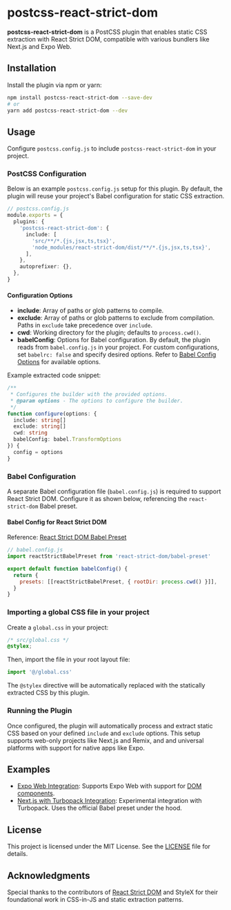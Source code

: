 # postcss-react-strict-dom

**postcss-react-strict-dom** is a PostCSS plugin that enables static CSS
extraction with React Strict DOM, compatible with various bundlers like Next.js
and Expo Web.

## Installation

Install the plugin via npm or yarn:

```bash
npm install postcss-react-strict-dom --save-dev
# or
yarn add postcss-react-strict-dom --dev
```

## Usage

Configure `postcss.config.js` to include `postcss-react-strict-dom` in your project.

### PostCSS Configuration

Below is an example `postcss.config.js` setup for this plugin. By default, the plugin will reuse your project's Babel configuration for static CSS extraction.

```typescript
// postcss.config.js
module.exports = {
  plugins: {
    'postcss-react-strict-dom': {
      include: [
        'src/**/*.{js,jsx,ts,tsx}',
        'node_modules/react-strict-dom/dist/**/*.{js,jsx,ts,tsx}',
      ],
    },
    autoprefixer: {},
  },
}
```

#### Configuration Options

- **include**: Array of paths or glob patterns to compile.
- **exclude**: Array of paths or glob patterns to exclude from compilation. Paths in `exclude` take precedence over `include`.
- **cwd**: Working directory for the plugin; defaults to `process.cwd()`.
- **babelConfig**: Options for Babel configuration. By default, the plugin reads from `babel.config.js` in your project. For custom configurations, set `babelrc: false` and specify desired options. Refer to [Babel Config Options](https://babeljs.io/docs/options) for available options.

Example extracted code snippet:

```typescript
/**
 * Configures the builder with the provided options.
 * @param options - The options to configure the builder.
 */
function configure(options: {
  include: string[]
  exclude: string[]
  cwd: string
  babelConfig: babel.TransformOptions
}) {
  config = options
}
```

### Babel Configuration

A separate Babel configuration file (`babel.config.js`) is required to support React Strict DOM. Configure it as shown below, referencing the `react-strict-dom` Babel preset.

#### Babel Config for React Strict DOM

Reference: [React Strict DOM Babel Preset](https://facebook.github.io/react-strict-dom/api/babel-preset/)

```javascript
// babel.config.js
import reactStrictBabelPreset from 'react-strict-dom/babel-preset'

export default function babelConfig() {
  return {
    presets: [[reactStrictBabelPreset, { rootDir: process.cwd() }]],
  }
}
```

### Importing a global CSS file in your project

Create a `global.css` in your project:
```css
/* src/global.css */
@stylex;
```

Then, import the file in your root layout file:

```typescript
import '@/global.css'
```

The `@stylex` directive will be automatically replaced with the statically extracted CSS by this plugin.

### Running the Plugin

Once configured, the plugin will automatically process and extract static CSS based on your defined `include` and `exclude` options. This setup supports web-only projects like Next.js and Remix, and and universal platforms with support for native apps like Expo.

## Examples
- [Expo Web Integration](https://github.com/javascripter/expo-stylex-postcss-integration/watchers): Supports Expo Web with support for [DOM components](https://docs.expo.dev/guides/dom-components/).
- [Next.js with Turbopack Integration](https://github.com/javascripter/nextjs-stylex-postcss-integration): Experimental integration with Turbopack. Uses the official Babel preset under the hood.

## License

This project is licensed under the MIT License. See the [LICENSE](./LICENSE) file for details.

## Acknowledgments

Special thanks to the contributors of [React Strict DOM](https://facebook.github.io/react-strict-dom) and StyleX for their foundational work in CSS-in-JS and static extraction patterns.
````
